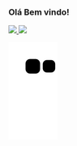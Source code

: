 ### Olá Bem vindo!
<div align="left">
  <a href="https://github.com/YgorSilvaSiqueira">
  <img height="180em" src="https://github-readme-stats.vercel.app/api?username=YgorSilvaSiqueira&show_icons=true&theme=dracula&include_all_commits=true&count_private=true"/>
<img height="180em" src="https://github-readme-stats.vercel.app/api/top-langs/?username=YgorSilvaSiqueira&layout=compact&langs_count=7&theme=dracula"/>
</div>

  ![Snake animation](https://github.com/YgorSilvaSiqueira/YgorSilvaSiqueira/blob/output/github-contribution-grid-snake.svg)
  
